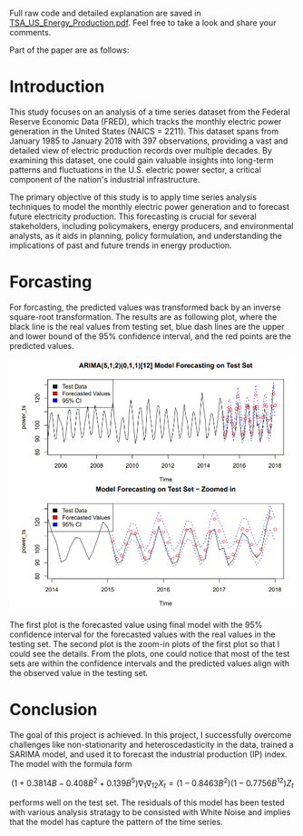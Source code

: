 Full raw code and detailed explanation are saved in [TSA_US_Energy_Production.pdf](https://github.com/Qifei-C/SARIMA_TSA/blob/main/TSA_US_Energy_Production.pdf). Feel free to take a look and share your comments.

Part of the paper are as follows:

# Introduction

This study focuses on an analysis of a time series dataset from the Federal Reserve Economic Data (FRED), which tracks the monthly electric power generation in the United States (NAICS = 2211). This dataset spans from January 1985 to January 2018 with 397 observations, providing a vast and detailed view of electric production records over multiple decades. By examining this dataset, one could gain valuable insights into long-term patterns and fluctuations in the U.S. electric power sector, a critical component of the nation's industrial infrastructure.

The primary objective of this study is to apply time series analysis techniques to model the monthly electric power generation and to forecast future electricity production. This forecasting is crucial for several stakeholders, including policymakers, energy producers, and environmental analysts, as it aids in planning, policy formulation, and understanding the implications of past and future trends in energy production.

# Forcasting

For forcasting, the predicted values was transformed back by an inverse square-root transformation. The results are as following plot, where the black line is the real values from testing set, blue dash lines are the upper and lower bound of the 95% confidence interval, and the red points are the predicted values. 

![alt text](https://github.com/Qifei-C/SARIMA_TSA/blob/main/result/pic/rdme1.png?raw=true)

The first plot is the forecasted value using final model with the 95% confidence interval for the forecasted values with the real values in the testing set. The second plot is the zoom-in plots of the first plot so that I could see the details. From the plots, one could notice that most of the test sets are within the confidence intervals and the predicted values align with the observed value in the testing set. 

# Conclusion

The goal of this project is achieved. In this project, I successfully overcome challenges like non-stationarity and heteroscedasticity in the data, trained a SARIMA model, and used it to forecast the industrial production (IP) index. The model with the formula form

$$(1+0.3814B-0.408B^2+0.139B^5)\nabla_{1}\nabla_{12}X_t=(1-0.8463B^2)(1-0.7756B^{12})Z_t$$

performs well on the test set. The residuals of this model has been tested with various analysis stratagy to be consisted with White Noise and implies that the model has capture the pattern of the time series. 
